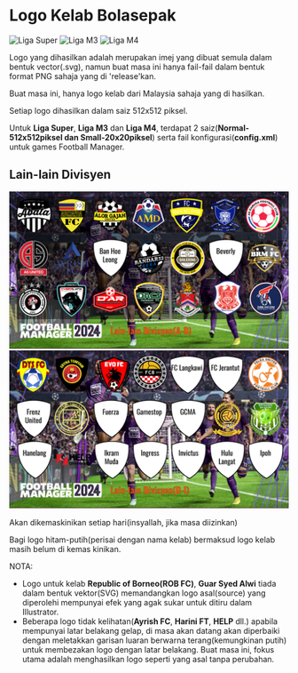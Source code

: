 # Logo Kelab Bolasepak

![Liga Super](https://github.com/ChopCokia/Logo-Kelab-Bolasepak/blob/main/Malaysia/Liga%20Super.jpg)
![Liga M3](https://github.com/ChopCokia/Logo-Kelab-Bolasepak/blob/main/Malaysia/Liga%20M3.jpg)
![Liga M4](https://github.com/ChopCokia/Logo-Kelab-Bolasepak/blob/main/Malaysia/Liga%20M4.jpg)

Logo yang dihasilkan adalah merupakan imej yang dibuat semula dalam bentuk vector(.svg), namun buat masa ini hanya fail-fail dalam bentuk format PNG sahaja yang di 'release'kan.

Buat masa ini, hanya logo kelab dari Malaysia sahaja yang di hasilkan.

Setiap logo dihasilkan dalam saiz 512x512 piksel.

Untuk **Liga Super**, **Liga M3** dan **Liga M4**, terdapat 2 saiz(**Normal-512x512piksel dan Small-20x20piksel**) serta fail konfigurasi(**config.xml**) untuk games Football Manager.

## Lain-lain Divisyen

![Lain-lain Divisyem(A-D)](https://github.com/ChopCokia/Logo-Kelab-Bolasepak/blob/main/Malaysia/Lain-lain-Divisyen(A-D).jpg)
![Lain-lain Divisyem(D-I)](https://github.com/ChopCokia/Logo-Kelab-Bolasepak/blob/main/Malaysia/Lain-lain-Divisyen(D-I).jpg)

Akan dikemaskinikan setiap hari(insyallah, jika masa diizinkan)

Bagi logo hitam-putih(perisai dengan nama kelab) bermaksud logo kelab masih belum di kemas kinikan.

NOTA: 

  - Logo untuk kelab **Republic of Borneo(ROB FC)**, **Guar Syed Alwi** tiada dalam bentuk vektor(SVG) memandangkan logo asal(source) yang diperolehi mempunyai efek yang agak sukar untuk ditiru dalam Illustrator.
  - Beberapa logo tidak kelihatan(**Ayrish FC**, **Harini FT**, **HELP** dll.) apabila mempunyai latar belakang gelap, di masa akan datang akan diperbaiki dengan meletakkan garisan luaran berwarna terang(kemungkinan putih) untuk membezakan logo dengan latar belakang. Buat masa ini, fokus utama adalah menghasilkan logo seperti yang asal tanpa perubahan.
  

